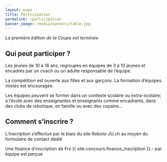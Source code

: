 ```yaml
---
layout: page
title: Participation
permalink: /participation
banner_image: /media/banners/table.jpg
---
```


*La première édition de la Coupe est terminée*

## Qui peut participer ?

Les jeunes de 10 à 16 ans, regroupés en équipes de 3 à 10 jeunes et encadrés
par un coach ou un adulte responsable de l’équipe.

La compétition est ouverte aux filles et aux garçons.
La formation d’équipes mixtes est encouragée.

Les équipes peuvent se former dans un contexte scolaire ou extra-scolaire;
à l’école avec des enseignantes et enseignants comme encadrants,
dans des clubs de robotique, en famille ou avec des copains…

## Comment s’inscrire ?

L’inscription s’effectue par le biais du site Robots-JU.ch
au moyen du formulaire de contact dédié

Une finance d’inscription de Frs {{ site.concours.finance_inscription }}.- par équipe est perçue
